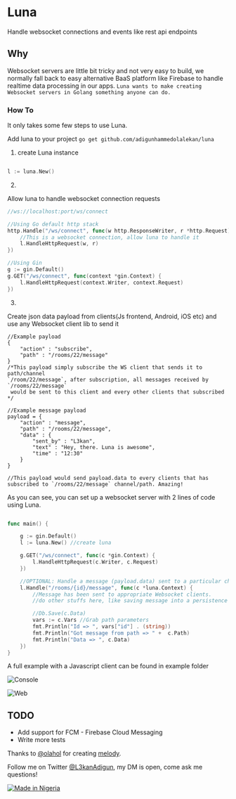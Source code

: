 # Luna
Handle websocket connections and events like rest api endpoints

## Why
Websocket servers are little bit tricky and not very easy to build, we normally fall back to easy alternative BaaS platform like Firebase to handle realtime data processing in our apps.
`Luna wants to make creating Websocket servers in Golang something anyone can do.`


### How To
It only takes some few steps to use Luna.

Add luna to your project
`go get github.com/adigunhammedolalekan/luna`

1. create Luna instance

```Go 

l := luna.New()

```

2.

Allow luna to handle websocket connection requests
```Go
//ws://localhost:port/ws/connect

//Using Go default http stack
http.Handle("/ws/connect", func(w http.ResponseWriter, r *http.Request) {
	//This is a websocket connection, allow luna to handle it
	l.HandleHttpRequest(w, r)
})

//Using Gin
g := gin.Default()
g.GET("/ws/connect", func(context *gin.Context) {
	l.HandleHttpRequest(context.Writer, context.Request)
})
```

3.

Create json data payload from clients(Js frontend, Android, iOS etc) and use any Websocket client lib to send it
```
//Example payload
{
	"action" : "subscribe",
	"path" : "/rooms/22/message"
}
/*This payload simply subscribe the WS client that sends it to path/channel 
`/room/22/message`, after subscription, all messages received by `/rooms/22/message`
 would be sent to this client and every other clients that subscribed
*/

//Example message payload
payload = {
	"action" : "message",
	"path" : "/rooms/22/message",
	"data" : {
		"sent_by" : "L3kan",
		"text" : "Hey, there. Luna is awesome",
		"time" : "12:30"
	}
}

//This payload would send payload.data to every clients that has subscribed to `/rooms/22/message` channel/path. Amazing!
```

As you can see, you can set up a websocket server with 2 lines of code using Luna.
```Go

func main() {

	g := gin.Default()
	l := luna.New() //create luna

	g.GET("/ws/connect", func(c *gin.Context) {
		l.HandleHttpRequest(c.Writer, c.Request)
	})

	//OPTIONAL: Handle a message (payload.data) sent to a particular channel/path
	l.Handle("/rooms/{id}/message", func(c *luna.Context) {
		//Message has been sent to appropriate Websocket clients.
		//do other stuffs here, like saving message into a persistence layer?

		//Db.Save(c.Data)
		vars := c.Vars //Grab path parameters
		fmt.Println("Id => ", vars["id"] . (string))
		fmt.Println("Got message from path => " +  c.Path)
		fmt.Println("Data => ", c.Data)
	})
}
```

A full example with a Javascript client can be found in example folder

![Console](https://github.com/adigunhammedolalekan/luna/blob/master/art/console.PNG)

![Web](https://github.com/adigunhammedolalekan/luna/blob/master/art/web.PNG)

## TODO

* Add support for FCM - Firebase Cloud Messaging
* Write more tests

Thanks to [@olahol](https://github.com/olahol) for creating [melody](https://github.com/olahol/melody).

Follow me on Twitter [@L3kanAdigun](https://twitter.com/L3kanAdigun), my DM is open, come ask me questions!

[![Made in Nigeria](https://img.shields.io/badge/made%20in-nigeria-008751.svg?style=flat-square)](https://github.com/acekyd/made-in-nigeria)
